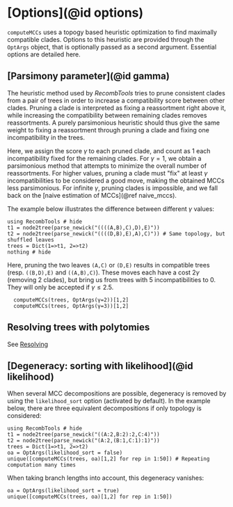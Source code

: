 # [Options](@id options)

`computeMCCs` uses a topogy based heuristic optimization to find maximally compatible clades. 
  Options to this heuristic are provided through the `OptArgs` object, that is optionally passed as a second argument.
  Essential options are detailed here. 	

## [Parsimony parameter](@id gamma)
The heuristic method used by *RecombTools* tries to prune consistent clades from a pair of trees in order to increase a compatibility score between other clades. 
  Pruning a clade is interpreted as fixing a reassortment right above it, while increasing the compatibility between remaining clades removes reassortments. 
  A purely parsimonious heuristic should thus give the same weight to fixing a reassortment through pruning a clade and fixing one incompatibility in the trees. 

Here, we assign the score $\gamma$ to each pruned clade, and count as $1$ each incompatibility fixed for the remaining clades. 
  For $\gamma=1$, we obtain a parsimonious method that attempts to minimize the overall number of reassortments. 
  For higher values, pruning a clade must "fix" at least $\gamma$ incompatibilities to be considered a good move, making the obtained MCCs less parsimonious. 
  For infinite $\gamma$, pruning clades is impossible, and we fall back on the [naive estimation of MCCs](@ref naive_mccs). 
  
The example below illustrates the difference between different $\gamma$ values: 
```@example gamma1
using RecombTools # hide
t1 = node2tree(parse_newick("((((A,B),C),D),E)"))
t2 = node2tree(parse_newick("((((D,B),E),A),C)")) # Same topology, but shuffled leaves
trees = Dict(1=>t1, 2=>t2)
nothing # hide
```
Here, pruning the two leaves `(A,C)` or `(D,E)` results in compatible trees (resp. `((B,D),E)` and `((A,B),C)`). 
  These moves each have a cost 2$\gamma$ (removing 2 clades), but bring us from trees with 5 incompatibilities to 0. 
  They will only be accepted if $\gamma \leq 2.5$. 

```@repl gamma1
  computeMCCs(trees, OptArgs(γ=2))[1,2]
  computeMCCs(trees, OptArgs(γ=3))[1,2]
```


## Resolving trees with polytomies 
See [Resolving](@ref)

## [Degeneracy: sorting with likelihood](@id likelihood)
When several MCC decompositions are possible, degeneracy is removed by using the `likelihood_sort` option (activated by default). 
In the example below, there are three equivalent decompositions if only topology is considered: 
```@example degeneracy
using RecombTools # hide
t1 = node2tree(parse_newick("((A:2,B:2):2,C:4)"))
t2 = node2tree(parse_newick("(A:2,(B:1,C:1):1)"))
trees = Dict(1=>t1, 2=>t2)
oa = OptArgs(likelihood_sort = false)
unique([computeMCCs(trees, oa)[1,2] for rep in 1:50]) # Repeating computation many times 
```

When taking branch lengths into account, this degeneracy vanishes: 
```@example degeneracy
oa = OptArgs(likelihood_sort = true)
unique([computeMCCs(trees, oa)[1,2] for rep in 1:50])
```